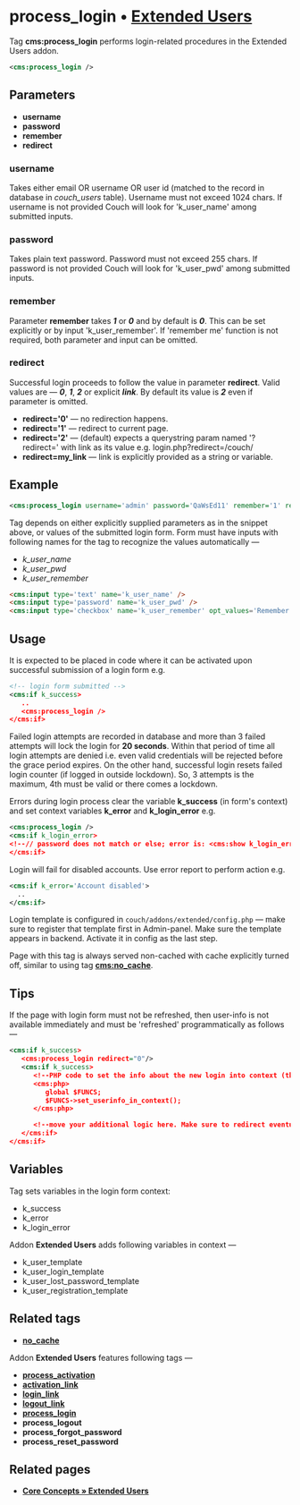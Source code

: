 # process_login • [**Extended Users**](#related-pages)

Tag **cms:process_login** performs login-related procedures in the Extended Users addon.

```xml
<cms:process_login />
```

## Parameters

* **username**
* **password**
* **remember**
* **redirect**

### username

Takes either email OR username OR user id (matched to the record in database in *couch_users* table). Username must not exceed 1024 chars. If username is not provided Couch will look for 'k_user_name' among submitted inputs.

### password

Takes plain text password. Password must not exceed 255 chars.
If password is not provided Couch will look for 'k_user_pwd' among submitted inputs.

### remember

Parameter **remember** takes ***1*** or ***0*** and by default is ***0***. This can be set explicitly or by input 'k_user_remember'. If 'remember me' function is not required, both parameter and input can be omitted.

### redirect

Successful login proceeds to follow the value in parameter **redirect**. Valid values are — ***0***, ***1***, ***2*** or explicit ***link***. By default its value is ***2*** even if parameter is omitted.

* **redirect='0'** — no redirection happens.
* **redirect='1'** — redirect to current page.
* **redirect='2'** — (default) expects a querystring param named '?redirect=' with link as its value e.g. login.php?redirect=/couch/
* **redirect=my_link** — link is explicitly provided as a string or variable.

## Example

```xml
<cms:process_login username='admin' password='QaWsEd11' remember='1' redirect=k_site_link />
```

Tag depends on either explicitly supplied parameters as in the snippet above, or values of the submitted login form. Form must have inputs with following names for the tag to recognize the values automatically —

* *k_user_name*
* *k_user_pwd*
* *k_user_remember*

```html
<cms:input type='text' name='k_user_name' />
<cms:input type='password' name='k_user_pwd' />
<cms:input type='checkbox' name='k_user_remember' opt_values='Remember me=1' />
```

## Usage

It is expected to be placed in code where it can be activated upon successful submission of a login form e.g.

```xml
<!-- login form submitted -->
<cms:if k_success>
   ..
   <cms:process_login />
</cms:if>
```

Failed login attempts are recorded in database and more than 3 failed attempts will lock the login for **20 seconds**. Within that period of time all login attempts are denied i.e. even valid credentials will be rejected before the grace period expires. On the other hand, successful login resets failed login counter (if logged in outside lockdown). So, 3 attempts is the maximum, 4th must be valid or there comes a lockdown.

Errors during login process clear the variable **k_success** (in form's context) and set context variables **k_error** and **k_login_error** e.g.

```xml
<cms:process_login />
<cms:if k_login_error>
<!--// password does not match or else; error is: <cms:show k_login_error />-->
</cms:if>
```

Login will fail for disabled accounts. Use error report to perform action e.g.

```xml
<cms:if k_error='Account disabled'>
  ..
</cms:if>
```

Login template is configured in `couch/addons/extended/config.php` — make sure to register that template first in Admin-panel. Make sure the template appears in backend. Activate it in config as the last step.

Page with this tag is always served non-cached with cache explicitly turned off, similar to using tag [**cms:no_cache**](#related-tags).

## Tips

If the page with login form must not be refreshed, then user-info is not available immediately and must be 'refreshed' programmatically as follows —

```xml
<cms:if k_success>
   <cms:process_login redirect="0"/>
   <cms:if k_success>
      <!--PHP code to set the info about the new login into context (this would have happened automatically had the page refreshed).-->
      <cms:php>
         global $FUNCS;
         $FUNCS->set_userinfo_in_context();
      </cms:php>

      <!--move your additional logic here. Make sure to redirect eventually-->
   </cms:if>
</cms:if>
```

## Variables

Tag sets variables in the login form context:

* k_success
* k_error
* k_login_error

Addon **Extended Users** adds following variables in context —

* k_user_template
* k_user_login_template
* k_user_lost_password_template
* k_user_registration_template

## Related tags

* [**no_cache**](https://github.com/trendoman/Midware/tree/main/tags-reference/no_cache.md)

Addon **Extended Users** features following tags —

* [**process_activation**](https://github.com/trendoman/Midware/tree/main/tags-reference/Extended-Users/process_activation.md)
* [**activation_link**](https://github.com/trendoman/Midware/tree/main/tags-reference/Extended-Users/activation_link.md)
* [**login_link**](https://github.com/trendoman/Midware/tree/main/tags-reference/Extended-Users/login_link.md)
* [**logout_link**](https://github.com/trendoman/Midware/tree/main/tags-reference/Extended-Users/logout_link.md)
* [**process_login**](https://github.com/trendoman/Midware/tree/main/tags-reference/Extended-Users/process_login.md)
* **process_logout**
* **process_forgot_password**
* **process_reset_password**

## Related pages

* [**Core Concepts &raquo; Extended Users**](https://github.com/trendoman/Midware/tree/main/concepts/Extended-Users)
